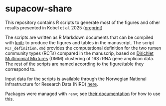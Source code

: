 # supacow-share

This repository contains R scripts to generate most of the figures and other results presented in Kobel et al. 2025 ([preprint](https://doi.org/10.1101/2024.12.05.626740))

The scripts are written as R Markdown documents that can be compiled with [knitr](https://yihui.org/knitr/) to produce the figures and tables in the manuscript. The script `RCT_definition.Rmd` provides the computational definition for the two rumen community types (RCTs) compared in the manuscrip, based on [Dirichlet Multinomial Mixtures](https://journals.plos.org/plosone/article?id=10.1371/journal.pone.0030126) (DMM) clustering of 16S rRNA gene amplicon data. The rest of the scripts are named according to the figure/table they correspond to.

Input data for the scripts is available through the Norwegian National Infrastructure for Research Data (NIRD) [here](https://ns9864k.web.sigma2.no/TheMEMOLab/projects/SupaCow/data_for_publication/).

Packages were managed with `renv`; see [their documentation](https://rstudio.github.io/renv/articles/renv.html) for how to use this.
